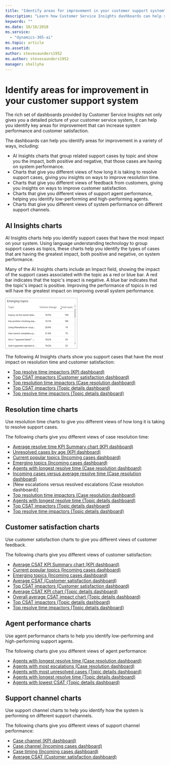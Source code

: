 ```yaml
---
title: "Identify areas for improvement in your customer support system"
description: "Learn how Customer Service Insights dashboards can help you identify areas for improvement in your customer support system."
keywords: ""
ms.date: 10/18/2018
ms.service:
  - "dynamics-365-ai"
ms.topic: article
ms.assetid: 
author: stevesaunders1952
ms.author: stevesaunders1952
manager: shellyha
---
```


# Identify areas for improvement in your customer support system

The rich set of dashboards provided by Customer Service Insights not only gives you a detailed picture of your customer service system, it can help you identify key areas for improvement that can increase system performance and customer satisfaction.

The dashboards can help you identify areas for improvement in a variety of ways, including:

* AI Insights charts that group related support cases by topic and show you the impact, both positive and negative, that those cases are having on system performance.
* Charts that give you different views of how long it is taking to resolve support cases, giving you insights on ways to improve resolution time.
* Charts that give you different views of feedback from customers, giving you insights on ways to improve customer satisfaction.
* Charts that give you different views of support agent performance, helping you identify low-performing and high-performing agents.
* Charts that give you different views of system performance on different support channels.

## AI Insights charts

AI Insights charts help you identify support cases that have the most impact on your system. Using language understanding technology to group support cases as topics, these charts help you identify the types of cases that are having the greatest impact, both positive and negative, on system performance.

Many of the AI Insights charts include an Impact field, showing the impact of the support cases associated with the topic as a red or blue bar. A red bar indicates that the topic's impact is negative. A blue bar indicates that the topic's impact is positive. Improving the performance of topics in red will have the greatest impact on improving overall system performance.

![Top resolve time impactors chart](media/ai-csi-top-resolve-time.png)

The following AI Insights charts show you support cases that have the most impact on resolution time and customer satisfaction:

* [Top resolve time impactors (KPI dashboard)](ai-csi-dash-kpi-summary#top-resolve-time-impactors-chart)
* [Top CSAT impactors (Customer satisfaction dashboard)](ai-csi-dash-CSAT#top-csat-impactors-chart)
* [Top resolution time impactors (Case resolution dashboard)](ai-csi-dash-case-resolution#top-resolution-time-impactors)
* [Top CSAT impactors (Topic details dashboard)](ai-csi-dash-topic-details#top-csat-impactors-chart)
* [Top resolve time impactors (Topic details dashboard)](ai-csi-dash-topic-details#top-resolve-time-impactors-chart)

## Resolution time charts

Use resolution time charts to give you different views of how long it is taking to resolve support cases.

The following charts give you different views of case resolution time:

* [Average resolve time KPI Summary chart (KPI dashboard)](ai-csi-dash-kpi-summary)
* [Unresolved cases by age (KPI dashboard)](ai-csi-dash-kpi-summary#unresolved-cases-by-age-chart)
* [Current popular topics (Incoming cases dashboard)](ai-csi-dash-incoming-cases#current-popular-topics-chart)
* [Emerging topics (Incoming cases dashboard)](ai-csi-dash-incoming-cases#emerging-topics-chart)
* [Agents with longest resolve time (Case resolution dashboard)](ai-csi-dash-case-resolutions#agents-with-longest-resolve-time-chart)
* [Incoming cases versus average resolve time (Case resolution dashboard)](ai-csi-dash-case-resolutions#incoming-cases-versus-average-resolve-time-chart)
* [New escalations versus resolved escalations (Case resolution dashboard)]
* [Top resolution time impactors (Case resolution dashboard)](ai-csi-dash-case-resolution#top-resolution-time-impactors)
* [Agents with longest resolve time (Topic details dashboard)](ai-csi-topic-details#agents-with-longest-resolve-time-chart)
* [Top CSAT impactors (Topic details dashboard)](ai-csi-dash-topic-details#top-csat-impactors-chart)
* [Top resolve time impactors (Topic details dashboard)](ai-csi-dash-topic-details#top-resolve-time-impactors-chart)

## Customer satisfaction charts

Use customer satisfaction charts to give you different views of customer feedback.

The following charts give you different views of customer satisfaction:

* [Average CSAT KPI Summary chart (KPI dashboard)](ai-csi-dash-kpi-summary)
* [Current popular topics (Incoming cases dashboard)](ai-csi-dash-incoming-cases#current-popular-topics-chart)
* [Emerging topics (Incoming cases dashboard)](ai-csi-dash-incoming-cases#emerging-topics-chart)
* [Average CSAT (Customer satisfaction dashboard)](ai-csi-dash-CSAT#average-csat-chart)
* [Top CSAT impactors (Customer satisfaction dashboard)](ai-csi-dash-CSAT#top-csat-impactors-chart)
* [Average CSAT KPI chart (Topic details dashboard)](ai-csi-dash-topic-details#topic-details-KPI-charts)
* [Overall average CSAT impact chart (Topic details dashboard)](ai-csi-dash-topic-details#overall-impact-charts)
* [Top CSAT impactors (Topic details dashboard)](ai-csi-dash-topic-details#top-csat-impactors-chart)
* [Top resolve time impactors (Topic details dashboard)](ai-csi-dash-topic-details#top-resolve-time-impactors-chart)

## Agent performance charts

Use agent performance charts to help you identify low-performing and high-performing support agents.

The following charts give you different views of agent performance:

* [Agents with longest resolve time (Case resolution dashboard)](ai-csi-dash-case-resolutions#agents-with-longest-resolve-time-chart)
* [Agents with most escalations (Case resolution dashboard)](ai-csi-dash-case-resolutions#agents-with-most-escalations-chart)
* [Agents with most unresolved cases (Topic details dashboard)](ai-csi-topic-details#agents-with-most-unresolved-cases-chart)
* [Agents with longest resolve time (Topic details dashboard)](ai-csi-topic-details#agents-with-longest-resolve-time-chart)
* [Agents with lowest CSAT (Topic details dashboard)](ai-csi-topic-details#agents-with-lowest-csat-chart)

## Support channel charts

Use support channel charts to help you identify how the system is performing on different support channels.

The following charts give you different views of support channel performance:

* [Case channel (KPI dashboard)](ai-csi-dash-kpi-summary#case-channels-chart)
* [Case channel (Incoming cases dashboard)](ai-csi-dash-incoming-cases#case-channels-chart)
* [Case timing (Incoming cases dashboard)](ai-csi-dash-incoming-cases#case-timing-chart)
* [Average CSAT (Customer satisfaction dashboard)](ai-csi-dash-CSAT#average-csat-chart)
